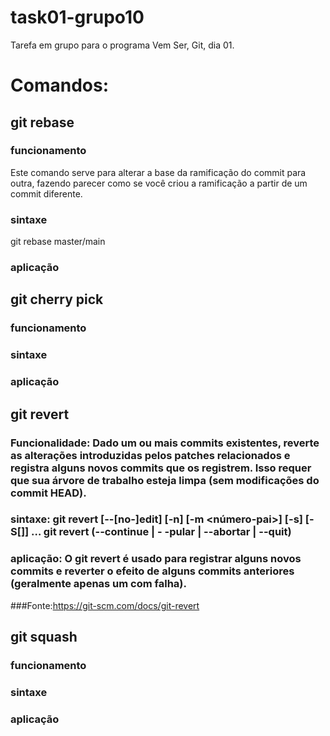 # task01-grupo10
Tarefa em grupo para o programa Vem Ser, Git, dia 01.

# Comandos:

## git rebase
### funcionamento
Este comando serve para alterar a base da ramificação do commit para outra, fazendo parecer como se você criou a ramificação a partir de um commit diferente.
### sintaxe
git rebase master/main
### aplicação


## git cherry pick
### funcionamento
### sintaxe
### aplicação

## git revert

### Funcionalidade: Dado um ou mais commits existentes, reverte as alterações introduzidas pelos patches relacionados e registra alguns novos commits que os registrem. Isso requer que sua árvore de trabalho esteja limpa (sem modificações do commit HEAD).

### sintaxe: git revert [--[no-]edit] [-n] [-m <número-pai>] [-s] [-S[<keyid>]] <commit>… git revert (--continue | - -pular | --abortar | --quit)

### aplicação:  O git revert é usado para registrar alguns novos commits e reverter o efeito de alguns commits anteriores (geralmente apenas um com falha).
###Fonte:https://git-scm.com/docs/git-revert

## git squash
### funcionamento
### sintaxe
### aplicação
